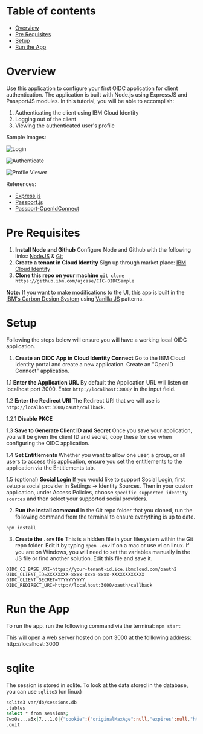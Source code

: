 <!-- TOC -->
# Table of contents
- [Overview](#overview)
- [Pre Requisites](#pre-requisites)
- [Setup](#setup)
- [Run the App](#run-the-app)

<!-- /TOC -->

# Overview
Use this application to configure your first OIDC application for client authentication. The application is built with Node.js using ExpressJS and PassportJS modules. In this tutorial, you will be able to accomplish:
1. Authenticating the client using IBM Cloud Identity
2. Logging out of the client
3. Viewing the authenticated user's profile

Sample Images:

![Login](page1.png)

![Authenticate](page2.png)

![Profile Viewer](page3.png)

References: 
- [Express.js](https://expressjs.com/) 
- [Passport.js](http://www.passportjs.org/)
- [Passport-OpenIdConnect](https://github.com/jaredhanson/passport-openidconnect)

# Pre Requisites

1. **Install Node and Github**
Configure Node and Github with the following links: [NodeJS](https://nodejs.org/en/download/) & [Git](https://desktop.github.com/)
2. **Create a tenant in Cloud Identity**
Sign up through market place: [IBM Cloud Identity](https://www.ibm.com/us-en/marketplace/cloud-identity)
3. **Clone this repo on your machine**
`git clone https://github.ibm.com/ajcase/CIC-OIDCSample`

**Note:** If you want to make modifications to the UI, this app is built in the [IBM's Carbon Design System](https://carbondesignsystem.com) using [Vanilla JS](https://the-carbon-components.netlify.com/) patterns.

# Setup

Following the steps below will ensure you will have a working local OIDC application. 

1. **Create an OIDC App in Cloud Identity Connect**
Go to the IBM Cloud Identity portal and create a new application.
Create an "OpenID Connect" application.

1.1 **Enter the Application URL**
By default the Application URL will listen on localhost port 3000. Enter `http://localhost:3000/` in the input field. 

1.2 **Enter the Redirect URI**
The Redirect URI that we will use is `http://localhost:3000/oauth/callback`. 

1.2.1 **Disable PKCE**

1.3 **Save to Generate Client ID and Secret**
Once you save your application, you will be given the client ID and secret, copy these for use when configuring the OIDC application. 

1.4 **Set Entitlements**
Whether you want to allow one user, a group, or all users to access this application, ensure you set the entitlements to the application via the Entitlements tab.

1.5 (optional) **Social Login**
If you would like to support Social Login, first setup a social provider in Settings -> Identity Sources. Then in your custom application, under Access Policies, choose `specific supported identity sources` and then select your supported social providers.

2. **Run the install command**
In the Git repo folder that you cloned, run the following command from the terminal to ensure everything is up to date. 

```
npm install
```

3. **Create the `.env` file**
This is a hidden file in your filesystem within the Git repo folder. Edit it by typing `open .env` if on a mac or use vi on linux. If you are on Windows, you will need to set the variables manually in the JS file or find another solution. 
Edit this file and save it. 
```
OIDC_CI_BASE_URI=https://your-tenant-id.ice.ibmcloud.com/oauth2
OIDC_CLIENT_ID=XXXXXXXX-xxxx-xxxx-xxxx-XXXXXXXXXXXX
OIDC_CLIENT_SECRET=YYYYYYYYYY
OIDC_REDIRECT_URI=http://localhost:3000/oauth/callback
```

# Run the App
To run the app, run the following command via the terminal:
`npm start`

This will open a web server hosted on port 3000 at the folllowing address: http://localhost:3000


# sqlite

The session is stored in sqlite.
To look at the data stored in the database, you can use `sqlite3` (on linux)

````bash
sqlite3 var/db/sessions.db
.tables
select * from sessions;
7wxOs...a5x|7...1.0|{"cookie":{"originalMaxAge":null,"expires":null,"httpOnly":true,"path":"/"},"passport":{"user":{"id":"645003VYNM","username":"OOU7N9FQrf3NlVd6PHYUIDGkH3-sOm97Zrm4tCrERAU=","accessToken":"y1UWwJ1rmZ"}}}
.quit
````

